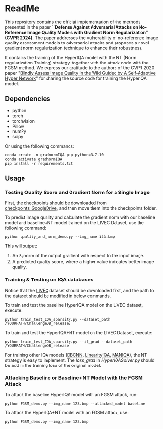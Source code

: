 # ReadMe

This repository contains the official implementation of the methods presented in the paper \``**Defense Against Adversarial Attacks on No-Reference Image Quality Models with Gradient Norm Regularization**'' **(CVPR 2024)**. The paper addresses the vulnerability of no-reference image quality assessment models to adversarial attacks and proposes a novel gradient norm regularization technique to enhance their robustness.  

It contains the training of the HyperIQA model with the NT (Norm regularization Training) strategy, together with the attack code with the FGSM method. We express our gratitude to the authors of the CVPR 2020 paper "[Blindly Assess Image Quality in the Wild Guided by A Self-Adaptive Hyper Network](https://openaccess.thecvf.com/content_CVPR_2020/papers/Su_Blindly_Assess_Image_Quality_in_the_Wild_Guided_by_a_CVPR_2020_paper.pdf)" for sharing the source code for training the HyperIQA model.

## Dependencies
- python
- torch
- torchvision
- Pillow
- numPy
- scipy

Or using the following commands:

```
conda create -n gradnormIQA pip python=3.7.10
conda activate gradnormIQA
pip install -r requirements.txt
```

## Usage

### Testing Quality Score and Gradient Norm for a Single Image

First, the checkpoints should be downloaded from [checkpoints_GoogleDrive](https://drive.google.com/drive/u/2/folders/1TvQxZY6290IlkS0iBw1-c277iPkc6OLI), and then move them into the checkpoints folder.

To predict image quality and calculate the gradient norm with our baseline model and baseline+NT model trained on the LIVEC Dataset, use the following command:

```
python quality_and_norm_demo.py --img_name 123.bmp
```

This will output:

1. An $\ell_1$ norm of the output gradient with respect to the input image.
2. A predicted quality score, where a higher value indicates better image quality.

### Training & Testing on IQA databases

Notice that the [LIVEC](https://live.ece.utexas.edu/research/ChallengeDB/index.html) dataset should be downloaded first, and the path to the dataset should be modified in below commands.

To train and test the baseline HyperIQA model on the LIVEC dataset, execute:

```
python train_test_IQA_sparsity.py --dataset_path /YOURPATH/ChallengeDB_release/
```

To train and test the HyperIQA+NT model on the LIVEC Dataset, execute:

```
python train_test_IQA_sparsity.py --if_grad --dataset_path /YOURPATH/ChallengeDB_release
```

For training other IQA models ([DBCNN](https://github.com/zwx8981/DBCNN-PyTorch), [LinearityIQA](https://github.com/lidq92/LinearityIQA), [MANIQA](https://github.com/IIGROUP/MANIQA)), the NT strategy is easy to implement. The *loss_grad* in *HyperIQASolver.py* should be add in the training loss of the original model.

### Attacking Baseline or Baseline+NT Model with the FGSM Attack

To attack the baseline HyperIQA model with an FGSM attack, run:

```
python FGSM_demo.py --img_name 123.bmp --attacked_model baseline
```

To attack the HyperIQA+NT model with an FGSM attack, use:

```
python FGSM_demo.py --img_name 123.bmp
```
